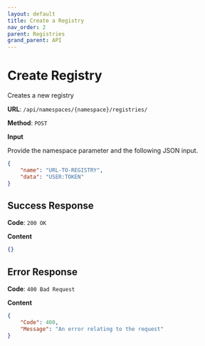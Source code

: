 ```yaml
---
layout: default
title: Create a Registry
nav_order: 2
parent: Registries
grand_parent: API
---
```


# Create Registry

Creates a new registry

**URL**: `/api/namespaces/{namespace}/registries/`

**Method**: `POST`

**Input**

Provide the namespace parameter and the following JSON input.

```json
{
    "name": "URL-TO-REGISTRY",
    "data": "USER:TOKEN"
}
```

## Success Response

**Code**: `200 OK`

**Content**

```json
{}
```

## Error Response

**Code**: `400 Bad Request`

**Content**

```json
{
    "Code": 400,
    "Message": "An error relating to the request"
}
```